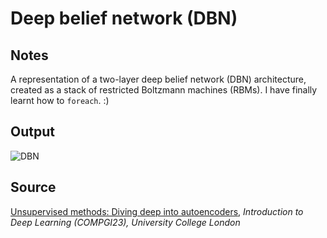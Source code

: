 # Deep belief network (DBN)

## Notes

A representation of a two-layer deep belief network (DBN) architecture, created as a stack of restricted Boltzmann machines (RBMs). I have finally learnt how to `foreach`. :)

## Output

![DBN](https://www.dropbox.com/s/uzk88r52bbiw4px/deep_belief_network.png?raw=1)

## Source

[Unsupervised methods: Diving deep into autoencoders](http://www.cl.cam.ac.uk/~pv273/slides/UCLSlides.pdf), *Introduction to Deep Learning (COMPGI23), University College London*
